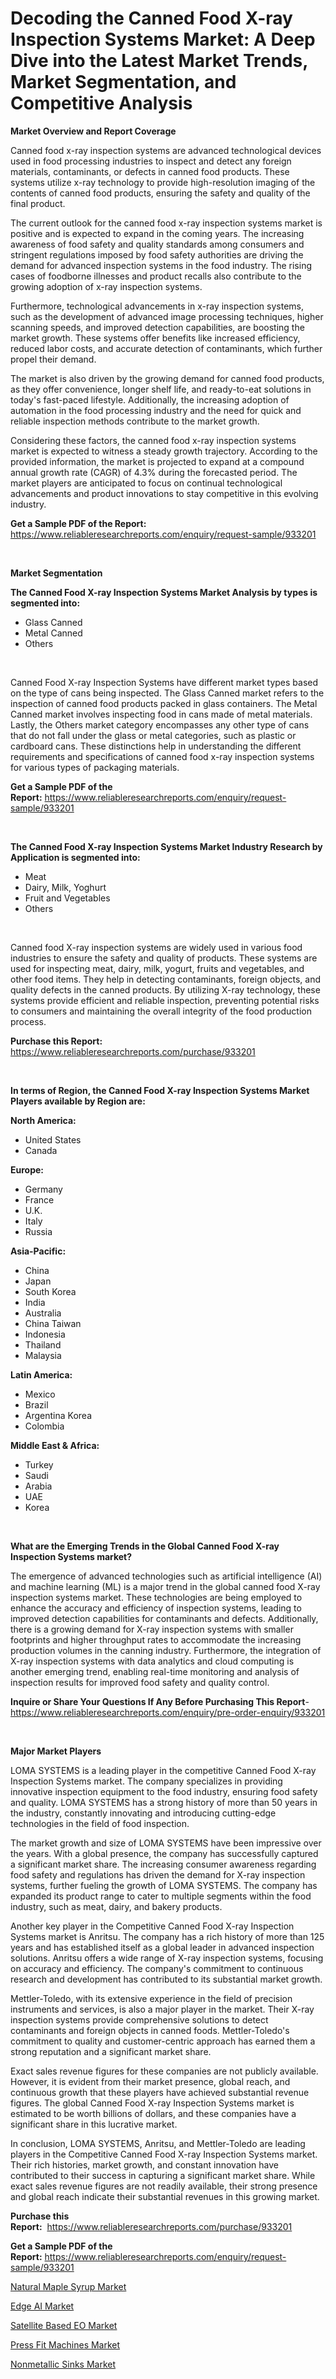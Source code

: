 <p><h1>Decoding the Canned Food X-ray Inspection Systems Market: A Deep Dive into the Latest Market Trends, Market Segmentation, and Competitive Analysis</h1></p><p><strong>Market Overview and Report Coverage</strong></p>
<p><p>Canned food x-ray inspection systems are advanced technological devices used in food processing industries to inspect and detect any foreign materials, contaminants, or defects in canned food products. These systems utilize x-ray technology to provide high-resolution imaging of the contents of canned food products, ensuring the safety and quality of the final product.</p><p>The current outlook for the canned food x-ray inspection systems market is positive and is expected to expand in the coming years. The increasing awareness of food safety and quality standards among consumers and stringent regulations imposed by food safety authorities are driving the demand for advanced inspection systems in the food industry. The rising cases of foodborne illnesses and product recalls also contribute to the growing adoption of x-ray inspection systems.</p><p>Furthermore, technological advancements in x-ray inspection systems, such as the development of advanced image processing techniques, higher scanning speeds, and improved detection capabilities, are boosting the market growth. These systems offer benefits like increased efficiency, reduced labor costs, and accurate detection of contaminants, which further propel their demand.</p><p>The market is also driven by the growing demand for canned food products, as they offer convenience, longer shelf life, and ready-to-eat solutions in today's fast-paced lifestyle. Additionally, the increasing adoption of automation in the food processing industry and the need for quick and reliable inspection methods contribute to the market growth.</p><p>Considering these factors, the canned food x-ray inspection systems market is expected to witness a steady growth trajectory. According to the provided information, the market is projected to expand at a compound annual growth rate (CAGR) of 4.3% during the forecasted period. The market players are anticipated to focus on continual technological advancements and product innovations to stay competitive in this evolving industry.</p></p>
<p><strong>Get a Sample PDF of the Report:</strong> <a href="https://www.reliableresearchreports.com/enquiry/request-sample/933201">https://www.reliableresearchreports.com/enquiry/request-sample/933201</a></p>
<p>&nbsp;</p>
<p><strong>Market Segmentation</strong></p>
<p><strong>The Canned Food X-ray Inspection Systems Market Analysis by types is segmented into:</strong></p>
<p><ul><li>Glass Canned</li><li>Metal Canned</li><li>Others</li></ul></p>
<p>&nbsp;</p>
<p><p>Canned Food X-ray Inspection Systems have different market types based on the type of cans being inspected. The Glass Canned market refers to the inspection of canned food products packed in glass containers. The Metal Canned market involves inspecting food in cans made of metal materials. Lastly, the Others market category encompasses any other type of cans that do not fall under the glass or metal categories, such as plastic or cardboard cans. These distinctions help in understanding the different requirements and specifications of canned food x-ray inspection systems for various types of packaging materials.</p></p>
<p><strong>Get a Sample PDF of the Report:</strong>&nbsp;<a href="https://www.reliableresearchreports.com/enquiry/request-sample/933201">https://www.reliableresearchreports.com/enquiry/request-sample/933201</a></p>
<p>&nbsp;</p>
<p><strong>The Canned Food X-ray Inspection Systems Market Industry Research by Application is segmented into:</strong></p>
<p><ul><li>Meat</li><li>Dairy, Milk, Yoghurt</li><li>Fruit and Vegetables</li><li>Others</li></ul></p>
<p>&nbsp;</p>
<p><p>Canned food X-ray inspection systems are widely used in various food industries to ensure the safety and quality of products. These systems are used for inspecting meat, dairy, milk, yogurt, fruits and vegetables, and other food items. They help in detecting contaminants, foreign objects, and quality defects in the canned products. By utilizing X-ray technology, these systems provide efficient and reliable inspection, preventing potential risks to consumers and maintaining the overall integrity of the food production process.</p></p>
<p><strong>Purchase this Report:</strong>&nbsp; <a href="https://www.reliableresearchreports.com/purchase/933201">https://www.reliableresearchreports.com/purchase/933201</a></p>
<p>&nbsp;</p>
<p><strong>In terms of Region, the Canned Food X-ray Inspection Systems Market Players available by Region are:</strong></p>
<p>
    <p> <strong> North America: </strong>
        <ul>
            <li>United States</li>
            <li>Canada</li>
        </ul>
        </p> 
    <p> <strong> Europe: </strong>
        <ul>
            <li>Germany</li>
            <li>France</li>
            <li>U.K.</li>
            <li>Italy</li>
            <li>Russia</li>
        </ul>
        </p> 
    <p> <strong> Asia-Pacific: </strong>
        <ul>
            <li>China</li>
            <li>Japan</li>
            <li>South Korea</li>
            <li>India</li>
            <li>Australia</li>
            <li>China Taiwan</li>
            <li>Indonesia</li>
            <li>Thailand</li>
            <li>Malaysia</li>
        </ul>
        </p> 
    <p> <strong> Latin America: </strong>
        <ul>
            <li>Mexico</li>
            <li>Brazil</li>
            <li>Argentina Korea</li>
            <li>Colombia</li>
        </ul>
        </p> 
    <p> <strong> Middle East & Africa: </strong>
        <ul>
            <li>Turkey</li>
            <li>Saudi</li>
            <li>Arabia</li>
            <li>UAE</li>
            <li>Korea</li>
        </ul>
    </p>
    </p>
<p>&nbsp;</p>
<p><strong>What are the Emerging Trends in the Global Canned Food X-ray Inspection Systems market?</strong></p>
<p><p>The emergence of advanced technologies such as artificial intelligence (AI) and machine learning (ML) is a major trend in the global canned food X-ray inspection systems market. These technologies are being employed to enhance the accuracy and efficiency of inspection systems, leading to improved detection capabilities for contaminants and defects. Additionally, there is a growing demand for X-ray inspection systems with smaller footprints and higher throughput rates to accommodate the increasing production volumes in the canning industry. Furthermore, the integration of X-ray inspection systems with data analytics and cloud computing is another emerging trend, enabling real-time monitoring and analysis of inspection results for improved food safety and quality control.</p></p>
<p><strong>Inquire or Share Your Questions If Any Before Purchasing This Report</strong>- <a href="https://www.reliableresearchreports.com/enquiry/pre-order-enquiry/933201">https://www.reliableresearchreports.com/enquiry/pre-order-enquiry/933201</a></p>
<p>&nbsp;</p>
<p><strong>Major Market Players</strong></p>
<p><p>LOMA SYSTEMS is a leading player in the competitive Canned Food X-ray Inspection Systems market. The company specializes in providing innovative inspection equipment to the food industry, ensuring food safety and quality. LOMA SYSTEMS has a strong history of more than 50 years in the industry, constantly innovating and introducing cutting-edge technologies in the field of food inspection.</p><p>The market growth and size of LOMA SYSTEMS have been impressive over the years. With a global presence, the company has successfully captured a significant market share. The increasing consumer awareness regarding food safety and regulations has driven the demand for X-ray inspection systems, further fueling the growth of LOMA SYSTEMS. The company has expanded its product range to cater to multiple segments within the food industry, such as meat, dairy, and bakery products.</p><p>Another key player in the Competitive Canned Food X-ray Inspection Systems market is Anritsu. The company has a rich history of more than 125 years and has established itself as a global leader in advanced inspection solutions. Anritsu offers a wide range of X-ray inspection systems, focusing on accuracy and efficiency. The company's commitment to continuous research and development has contributed to its substantial market growth.</p><p>Mettler-Toledo, with its extensive experience in the field of precision instruments and services, is also a major player in the market. Their X-ray inspection systems provide comprehensive solutions to detect contaminants and foreign objects in canned foods. Mettler-Toledo's commitment to quality and customer-centric approach has earned them a strong reputation and a significant market share.</p><p>Exact sales revenue figures for these companies are not publicly available. However, it is evident from their market presence, global reach, and continuous growth that these players have achieved substantial revenue figures. The global Canned Food X-ray Inspection Systems market is estimated to be worth billions of dollars, and these companies have a significant share in this lucrative market.</p><p>In conclusion, LOMA SYSTEMS, Anritsu, and Mettler-Toledo are leading players in the Competitive Canned Food X-ray Inspection Systems market. Their rich histories, market growth, and constant innovation have contributed to their success in capturing a significant market share. While exact sales revenue figures are not readily available, their strong presence and global reach indicate their substantial revenues in this growing market.</p></p>
<p><strong>Purchase this Report:</strong>&nbsp;&nbsp;<a href="https://www.reliableresearchreports.com/purchase/933201">https://www.reliableresearchreports.com/purchase/933201</a></p>
<p></p>
<p><strong>Get a Sample PDF of the Report:</strong>&nbsp;<a href="https://www.reliableresearchreports.com/enquiry/request-sample/933201">https://www.reliableresearchreports.com/enquiry/request-sample/933201</a></p>
<p><p><a href="https://issuu.com/reportprime-2/docs/natural-maple-syrup-market-size-2030.pptx?fr=xKAE9_zU1NQ">Natural Maple Syrup Market</a></p><p><a href="https://medium.com/@zaidjeet11730/edge-ai-market-size-growth-forecast-2023-2030-8f49d2d33d0d">Edge AI Market</a></p><p><a href="https://github.com/NorbertYates/Market-Research-Report-List-1/blob/main/satellite-based-eo-market.md">Satellite Based EO Market</a></p><p><a href="https://www.reportprime.com/press-fit-machines-r7250">Press Fit Machines Market</a></p><p><a href="https://github.com/RoccoManning/Market-Research-Report-List-1/blob/main/nonmetallic-sinks-market.md">Nonmetallic Sinks Market</a></p></p>